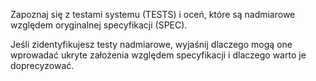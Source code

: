 Zapoznaj się z testami systemu (TESTS) i oceń, które są nadmiarowe względem oryginalnej specyfikacji (SPEC).

Jeśli zidentyfikujesz testy nadmiarowe, wyjaśnij dlaczego mogą one wprowadać ukryte założenia względem specyfikacji i dlaczego warto je doprecyzować.
